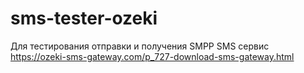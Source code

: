 # sms-tester-ozeki
Для тестирования отправки и получения SMPP SMS сервис https://ozeki-sms-gateway.com/p_727-download-sms-gateway.html
